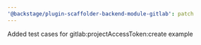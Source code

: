 ```yaml
---
'@backstage/plugin-scaffolder-backend-module-gitlab': patch
---
```


Added test cases for gitlab:projectAccessToken:create example
